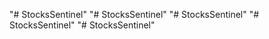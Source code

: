 "# StocksSentinel" 
"# StocksSentinel" 
"# StocksSentinel" 
"# StocksSentinel" 
"# StocksSentinel" 
